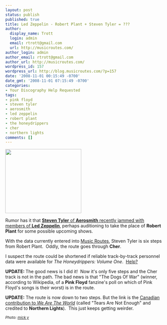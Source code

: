 ```yaml
---
layout: post
status: publish
published: true
title: Led Zeppelin - Robert Plant + Steven Tyler = ???
author:
  display_name: Trott
  login: admin
  email: rtrott@gmail.com
  url: http://musicroutes.com/
author_login: admin
author_email: rtrott@gmail.com
author_url: http://musicroutes.com/
wordpress_id: 157
wordpress_url: http://blog.musicroutes.com/?p=157
date: '2008-11-01 00:15:49 -0700'
date_gmt: '2008-11-01 07:15:49 -0700'
categories:
- Your Discography Help Requested
tags:
- pink floyd
- steven tyler
- aerosmith
- led zeppelin
- robert plant
- the honeydrippers
- cher
- northern lights
comments: []
---
```

<p><a href="http://www.flickr.com/photos/mickyates/185660593/" target="_blank"><img class="alignright size-medium wp-image-158" title="Photo: mick y" src="http://blog.musicroutes.com/wp-content/uploads/2008/11/185660593_ad6a9737ab_m.jpg" alt="" width="240" height="202" /></a></p>
<p>Rumor has it that <a href="http://www.gigwise.com/news/47207/Aerosmiths-Steven-Tyler-To-Join-Led-Zeppelin" target="_blank"><strong>Steven Tyler</strong> of <strong>Aerosmith</strong> recently jammed with members of <strong>Led Zeppelin</strong></a>, perhaps auditioning to take the place of <strong>Robert Plant</strong> for some possible upcoming shows.</p>
<p>With the data currently entered into <a target="_blank" href="http://musicroutes.com/">Music Routes</a>, Steven Tyler is six steps from Robert Plant.  Oddly, the route goes through <strong>Cher</strong>.</p>
<p>I suspect the route could be shortened if reliable track-by-track personnel data were available for <em>The Honeydrippers: Volume One</em>.  <a href="http://musicroutes.com/contact.php" target="_blank">Help?</a></p>
<p><strong>UPDATE: </strong>The good news is I did it!  Now it's only five steps and the Cher track is not in the path.  The bad news is that "The Dogs Of War" (winner, according to Wikipedia, of a <strong>Pink Floyd</strong> fanzine's poll on which of Pink Floyd's songs is their worst) is in the route.</p>
<p><strong>UPDATE:</strong> The route is now down to two steps.  But the link is the <a href="http://ca.youtube.com/watch?v=VJN3u1wAWIk" target="_blank">Canadian contribution to <em>We Are The World</em></a> (called "Tears Are Not Enough" and credited to <strong>Northern Lights</strong>).  This just keeps getting weirder.</p>
<p><small><em>Photo: <a href="http://www.flickr.com/photos/mickyates/185660593/" target="_blank">mick y</a></em></small></p>
